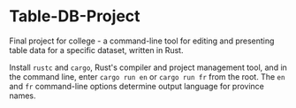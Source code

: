 # Table-DB-Project
Final project for college - a command-line tool for editing and presenting table data for a specific dataset, written in Rust.

Install `rustc` and `cargo`, Rust's compiler and project management tool, and in the command line, enter `cargo run en` or `cargo run fr` from the root. The `en` and `fr` command-line options determine output language for province names.
